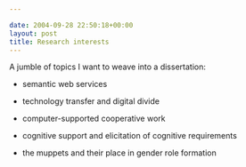 ```yaml
---

date: 2004-09-28 22:50:18+00:00
layout: post
title: Research interests
---
```


A jumble of topics I want to weave into a dissertation:




  * semantic web services


  * technology transfer and digital divide


  * computer-supported cooperative work


  * cognitive support and elicitation of cognitive requirements


  * the muppets and their place in gender role formation


